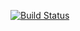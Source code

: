 [![Build Status](https://app.travis-ci.com/siweh/avo_shopper.svg?branch=main)](https://app.travis-ci.com/siweh/avo_shopper)